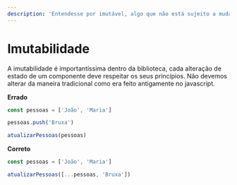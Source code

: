```yaml
---
description: 'Entendesse por imutável, algo que não está sujeito a mudanças ou alterações.'
---
```


# Imutabilidade

A imutabilidade é importantíssima dentro da biblioteca, cada alteração de estado de um componente deve respeitar os seus princípios. Não devemos alterar da maneira tradicional como era feito antigamente no javascript.

**Errado**

```jsx
const pessoas = ['João', 'Maria']

pessoas.push('Bruxa')

atualizarPessoas(pessoas)
```

**Correto**

```jsx
const pessoas = ['João', 'Maria']

atualizarPessoas([...pessoas, 'Bruxa'])
```



